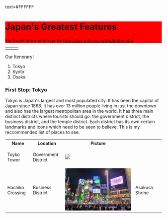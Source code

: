 <!DOCTYPE HTML PUBLIC "-//W3C//DTD HTML 4.01//EN" "http://www.w3.org/TR/html4/strict.dtd">
<html>
<head>
<meta http-equiv="Content-Type" content="text/html; charset=utf-8">
<title> Journey to Japan </title>
<style type="text/css">
</style>
</head>
<body>
    text=#FFFFFF
  <div STYLE= "Background-color:#FF0000">
    <H1> Japan's Greatest Features </H1>
   <P> For travel information go to: <A href= "https://us.jnto.go.jp/top/index.php"> https://us.jnto.go.jp/top/index.php</A> </P>
  </div>
<Table>
  <TR> 
      <TD> </TD>
      <TD> </TD>
      <TD> </TD>
      </Table>
    <P> Our Itenerary! 
    <OL> 
        <LI>Tokyo</LI>
        <LI>Kyoto</LI>
        <LI>Osaka</LI>
    </OL>
    </P>
    <H3> <P> First Stop: Tokyo </P> </H3>
    <P> Tokyo is Japan's largest and most populated city. It has been the capitol of Japan since 1868. It has over 13 million people living in just the downtown and also has the largest metropolitan area in the world. It has three main distinct districts where tourists should go: the government district, the business district, and the temple district. Each district has its own certain landmarks and icons which need to be seen to believe. This is my reccommended list of places to see.  </P>
  <Table>
        <TR> 
            <TH> Name </TH>
            <TH> Location </TH>
            <TH> Picture </TH> 
                </TR>
        <TR>
            <TD> <P> Toyko Tower </P> </TD>
            <TD> <P> Government District </P> </TD>
            <TD> <IMG SRC= "TOKYO TOWER.JPG"> </TD>
                </TR>
            <TR>
                <TD> <P> Hachiko Crossing </P>
                <TD> <P> Business District </p> </TD>
                    <TD> <IMG src= "Shibuya Crossing.jpg"> </TD> 
                        <TD> <P> Asakusa Shrine </P> </TD>
                    <TD> 
                         
                 
         
             
</body>
</html> 
